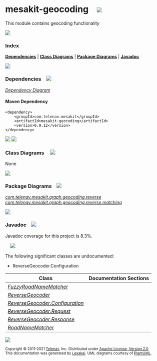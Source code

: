 [//]: # (start-user-text)



[//]: # (end-user-text)

# mesakit-geocoding &nbsp;&nbsp; <img src="https://www.mesakit.org/images/map-32.png" srcset="https://www.mesakit.org/images/map-32-2x.png 2x"/>

This module contains geocoding functionality

<img src="https://www.kivakit.org/images/horizontal-line-512.png" srcset="https://www.kivakit.org/images/horizontal-line-512-2x.png 2x"/>

### Index



[**Dependencies**](#dependencies) | [**Class Diagrams**](#class-diagrams) | [**Package Diagrams**](#package-diagrams) | [**Javadoc**](#javadoc)

<img src="https://www.kivakit.org/images/horizontal-line-512.png" srcset="https://www.kivakit.org/images/horizontal-line-512-2x.png 2x"/>

### Dependencies <a name="dependencies"></a> &nbsp;&nbsp; <img src="https://www.kivakit.org/images/dependencies-32.png" srcset="https://www.kivakit.org/images/dependencies-32-2x.png 2x"/>

[*Dependency Diagram*](https://www.mesakit.org/0.9.12/lexakai/mesakit-extensions/mesakit-geocoding/documentation/diagrams/dependencies.svg)

#### Maven Dependency

    <dependency>
        <groupId>com.telenav.mesakit</groupId>
        <artifactId>mesakit-geocoding</artifactId>
        <version>0.9.12</version>
    </dependency>

<img src="https://www.kivakit.org/images/horizontal-line-128.png" srcset="https://www.kivakit.org/images/horizontal-line-128-2x.png 2x"/>

[//]: # (start-user-text)



[//]: # (end-user-text)

<img src="https://www.kivakit.org/images/horizontal-line-128.png" srcset="https://www.kivakit.org/images/horizontal-line-128-2x.png 2x"/>

### Class Diagrams <a name="class-diagrams"></a> &nbsp; &nbsp; <img src="https://www.kivakit.org/images/diagram-40.png" srcset="https://www.kivakit.org/images/diagram-40-2x.png 2x"/>

None

<img src="https://www.kivakit.org/images/horizontal-line-128.png" srcset="https://www.kivakit.org/images/horizontal-line-128-2x.png 2x"/>

### Package Diagrams <a name="package-diagrams"></a> &nbsp;&nbsp; <img src="https://www.kivakit.org/images/box-32.png" srcset="https://www.kivakit.org/images/box-32-2x.png 2x"/>

[*com.telenav.mesakit.graph.geocoding.reverse*](https://www.mesakit.org/0.9.12/lexakai/mesakit-extensions/mesakit-geocoding/documentation/diagrams/com.telenav.mesakit.graph.geocoding.reverse.svg)  
[*com.telenav.mesakit.graph.geocoding.reverse.matching*](https://www.mesakit.org/0.9.12/lexakai/mesakit-extensions/mesakit-geocoding/documentation/diagrams/com.telenav.mesakit.graph.geocoding.reverse.matching.svg)

<img src="https://www.kivakit.org/images/horizontal-line-128.png" srcset="https://www.kivakit.org/images/horizontal-line-128-2x.png 2x"/>

### Javadoc <a name="javadoc"></a> &nbsp;&nbsp; <img src="https://www.kivakit.org/images/books-32.png" srcset="https://www.kivakit.org/images/books-32-2x.png 2x"/>

Javadoc coverage for this project is 8.3%.  
  
&nbsp; &nbsp; <img src="https://www.mesakit.org/images/meter-10-96.png" srcset="https://www.mesakit.org/images/meter-10-96-2x.png 2x"/>


The following significant classes are undocumented:  

- ReverseGeocoder.Configuration

| Class | Documentation Sections |
|---|---|
| [*FuzzyRoadNameMatcher*](https://www.mesakit.org/0.9.12/javadoc/mesakit-extensions/mesakit.geocoding/com/telenav/mesakit/graph/geocoding/reverse/matching/FuzzyRoadNameMatcher.html) |  |  
| [*ReverseGeocoder*](https://www.mesakit.org/0.9.12/javadoc/mesakit-extensions/mesakit.geocoding/com/telenav/mesakit/graph/geocoding/reverse/ReverseGeocoder.html) |  |  
| [*ReverseGeocoder.Configuration*](https://www.mesakit.org/0.9.12/javadoc/mesakit-extensions/mesakit.geocoding/com/telenav/mesakit/graph/geocoding/reverse/ReverseGeocoder.Configuration.html) |  |  
| [*ReverseGeocoder.Request*](https://www.mesakit.org/0.9.12/javadoc/mesakit-extensions/mesakit.geocoding/com/telenav/mesakit/graph/geocoding/reverse/ReverseGeocoder.Request.html) |  |  
| [*ReverseGeocoder.Response*](https://www.mesakit.org/0.9.12/javadoc/mesakit-extensions/mesakit.geocoding/com/telenav/mesakit/graph/geocoding/reverse/ReverseGeocoder.Response.html) |  |  
| [*RoadNameMatcher*](https://www.mesakit.org/0.9.12/javadoc/mesakit-extensions/mesakit.geocoding/com/telenav/mesakit/graph/geocoding/reverse/matching/RoadNameMatcher.html) |  |  

[//]: # (start-user-text)



[//]: # (end-user-text)

<img src="https://www.kivakit.org/images/horizontal-line-512.png" srcset="https://www.kivakit.org/images/horizontal-line-512-2x.png 2x"/>

<sub>Copyright &#169; 2011-2021 [Telenav](https://telenav.com), Inc. Distributed under [Apache License, Version 2.0](LICENSE)</sub>  
<sub>This documentation was generated by [Lexakai](https://lexakai.org). UML diagrams courtesy of [PlantUML](https://plantuml.com).</sub>

